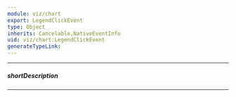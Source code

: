 ```yaml
---
module: viz/chart
export: LegendClickEvent
type: Object
inherits: Cancelable,NativeEventInfo
uid: viz/chart:LegendClickEvent
generateTypeLink: 
---
```

---
##### shortDescription
<!-- Description goes here -->

---
<!-- Description goes here -->